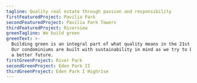 ```yaml
---
tagline: Quality real estate through passion and responsibility
firstFeaturedProject: Pavilia Park
secondFeaturedProject: Pavilia Park Towers
thirdFeaturedProject: Riverview
greenTagline: We build green
greenText: >-
  Building green is an integral part of what quality means in the 21st Century.
  Our condominiums are built with sustainability in mind as we try to build for
  a better future.
firstGreenProject: River Park
secondGreenProject: Eden Park II
thirdGreenProject: Eden Park I Highrise
---
```


